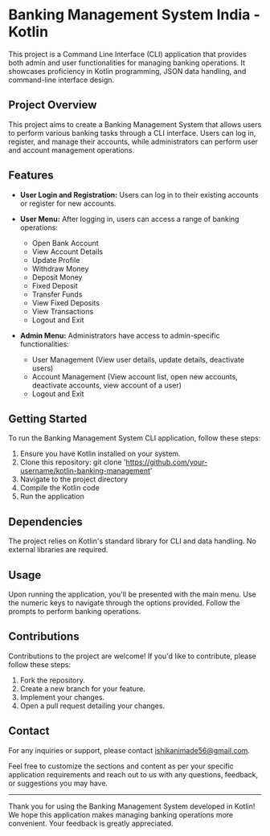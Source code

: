 # Banking Management System India - Kotlin

This project is a Command Line Interface (CLI) application that provides both admin and user functionalities for managing banking operations. It showcases proficiency in Kotlin programming, JSON data handling, and command-line interface design.

## Project Overview

This project aims to create a Banking Management System that allows users to perform various banking tasks through a CLI interface. Users can log in, register, and manage their accounts, while administrators can perform user and account management operations.

## Features

- **User Login and Registration:** Users can log in to their existing accounts or register for new accounts.

- **User Menu:** After logging in, users can access a range of banking operations:
  - Open Bank Account
  - View Account Details
  - Update Profile
  - Withdraw Money
  - Deposit Money
  - Fixed Deposit
  - Transfer Funds
  - View Fixed Deposits
  - View Transactions
  - Logout and Exit

- **Admin Menu:** Administrators have access to admin-specific functionalities:
  - User Management (View user details, update details, deactivate users)
  - Account Management (View account list, open new accounts, deactivate accounts, view account of a user)
  - Logout and Exit

## Getting Started

To run the Banking Management System CLI application, follow these steps:

1. Ensure you have Kotlin installed on your system.
2. Clone this repository:
   git clone 'https://github.com/your-username/kotlin-banking-management'
3. Navigate to the project directory
4. Compile the Kotlin code
5. Run the application

## Dependencies

The project relies on Kotlin's standard library for CLI and data handling. No external libraries are required.

## Usage

Upon running the application, you'll be presented with the main menu. Use the numeric keys to navigate through the options provided. Follow the prompts to perform banking operations.

## Contributions

Contributions to the project are welcome! If you'd like to contribute, please follow these steps:

1. Fork the repository.
2. Create a new branch for your feature.
3. Implement your changes.
4. Open a pull request detailing your changes.

## Contact

For any inquiries or support, please contact [ishikanimade56@gmail.com](mailto:ishikanimade56@gmail.com).

Feel free to customize the sections and content as per your specific application requirements and reach out to us with any questions, feedback, or suggestions you may have.

---

Thank you for using the Banking Management System developed in Kotlin! We hope this application makes managing banking operations more convenient. Your feedback is greatly appreciated.

